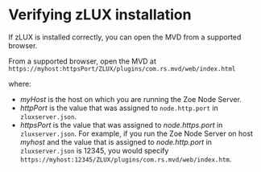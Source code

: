 # Verifying zLUX installation

If zLUX is installed correctly, you can open the MVD from a supported browser. 

From a supported browser, open the MVD at `https://myhost:httpsPort/ZLUX/plugins/com.rs.mvd/web/index.html`
    
where:

-   *myHost* is the host on which you are running the Zoe Node Server.
-   *httpPort* is the value that was assigned to `node.http.port` in `zluxserver.json`.
-   *httpsPort* is the value that was assigned to *node.https.port* in `zluxserver.json`.
    For example, if you run the Zoe Node Server on host *myhost* and the value that is assigned to *node.http.port* in `zluxserver.json` is 12345, you would specify `https://myhost:12345/ZLUX/plugins/com.rs.mvd/web/index.htm`.

